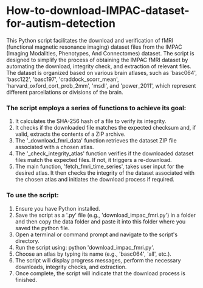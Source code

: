# How-to-download-IMPAC-dataset-for-autism-detection
This Python script facilitates the download and verification of fMRI (functional magnetic resonance imaging) dataset files from the IMPAC (Imaging Modalities, Phenotypes, And Connectomes) dataset. The script is designed to simplify the process of obtaining the IMPAC fMRI dataset by automating the download, integrity check, and extraction of relevant files. The dataset is organized based on various brain atlases, such as 'basc064', 'basc122', 'basc197', 'craddock_scorr_mean', 'harvard_oxford_cort_prob_2mm', 'msdl', and 'power_2011', which represent different parcellations or divisions of the brain.
<br>
<h3>The script employs a series of functions to achieve its goal:</h3>
<ol>
  <li>It calculates the SHA-256 hash of a file to verify its integrity.</li>
  <li>It checks if the downloaded file matches the expected checksum and, if valid, extracts the contents of a ZIP archive.</li>
  <li>The '_download_fmri_data' function retrieves the dataset ZIP file associated with a chosen atlas.</li>
  <li>The '_check_integrity_atlas' function verifies if the downloaded dataset files match the expected files. If not, it triggers a re-download.</li>
  <li>The main function, 'fetch_fmri_time_series', takes user input for the desired atlas. It then checks the integrity of the dataset associated with the chosen atlas and initiates the download process if required.</li>
</ol>

<h3>To use the script: </h3>
<ol>
  <li>Ensure you have Python installed.</li>
  <li>Save the script as a '.py' file (e.g., 'download_impac_fmri.py') in a folder and then copy the data folder and paste it into this folder where you saved the python file.</li>
  <li>Open a terminal or command prompt and navigate to the script's directory.</li>
  <li>Run the script using: python 'download_impac_fmri.py'.</li>
  <li>Choose an atlas by typing its name (e.g., 'basc064', 'all', etc.).</li>
  <li>The script will display progress messages, perform the necessary downloads, integrity checks, and extraction.</li>
  <li>Once complete, the script will indicate that the download process is finished.</li>
</ol>
